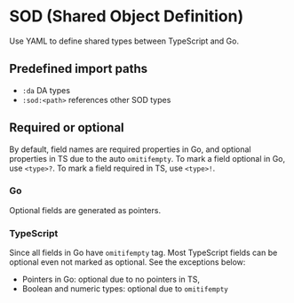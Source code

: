 # SOD (Shared Object Definition)

Use YAML to define shared types between TypeScript and Go.

## Predefined import paths

- `:da` DA types
- `:sod:<path>` references other SOD types

## Required or optional

By default, field names are required properties in Go, and optional properties in TS due to the auto `omitifempty`. To mark a field optional in Go, use `<type>?`. To mark a field required in TS, use `<type>!`.

### Go

Optional fields are generated as pointers.

### TypeScript

Since all fields in Go have `omitifempty` tag. Most TypeScript fields can be optional even not marked as optional. See the exceptions below:

- Pointers in Go: optional due to no pointers in TS,
- Boolean and numeric types: optional due to `omitifempty`
